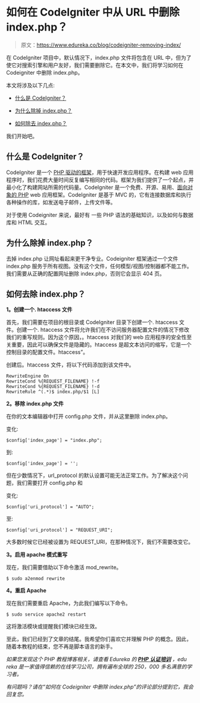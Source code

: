 # 如何在 CodeIgniter 中从 URL 中删除 index.php？

> 原文：<https://www.edureka.co/blog/codeigniter-removing-index/>

在 CodeIgniter 项目中，默认情况下，index.php 文件将包含在 URL 中，但为了使它对搜索引擎和用户友好，我们需要删除它。在本文中，我们将学习如何在 Codeigniter 中删除 index.php。

本文将涉及以下几点:

*   [什么是 CodeIgniter？](#codeigniter)

*   [为什么除掉 index.php？](#whyremoveindex)

*   [如何除去 index.php？](#howtoremoveindex)

我们开始吧。

## **什么是 CodeIgniter？**

CodeIgniter 是一个 [PHP 驱动的框架](https://www.edureka.co/blog/php-frameworks/)，用于快速开发应用程序。在构建 web 应用程序时，我们花费大量时间反复编写相同的代码。框架为我们提供了一个起点，并最小化了构建网站所需的代码量。CodeIgniter 是一个免费、开源、易用、[面向对象的 PHP](https://www.edureka.co/blog/php-tutorial-for-beginners/) web 应用框架。CodeIgniter 是基于 MVC 的，它有连接数据库和执行各种操作的库，如发送电子邮件，上传文件等。

对于使用 Codeigniter 来说，最好有 一些 PHP 语法的基础知识，以及如何与数据库和 HTML 交互。

## **为什么除掉 index.php？**

去掉 index.php 让网址看起来更干净专业。Codeigniter 框架通过一个文件 index.php 服务于所有视图。没有这个文件，任何模型/视图/控制器都不能工作。我们需要从正确的配置网址删除 index.php，否则它会显示 404 页。

## **如何去除 index.php？**

**1。创建一个. htaccess 文件**

首先，我们需要在项目的根目录或 CodeIgniter 目录下创建一个. htaccess 文件。创建一个. htaccess 文件将允许我们在不访问服务器配置文件的情况下修改我们的重写规则。因为这个原因，。htaccess 对我们的 web 应用程序的安全性至关重要，因此可以确保文件是隐藏的。htaccess 是超文本访问的缩写，它是一个控制目录的配置文件。htaccess”。

创建后。htaccess 文件，将以下代码添加到该文件中。

```
RewriteEngine On
RewriteCond %{REQUEST_FILENAME} !-f
RewriteCond %{REQUEST_FILENAME} !-d
RewriteRule ^(.*)$ index.php/$1 [L]

```

**2。移除 index.php 文件**

在你的文本编辑器中打开 config.php 文件，并从这里删除 index.php。

变化:

```
$config['index_page'] = "index.php";

```

到:

```
$config['index_page'] = '';
```

但在少数情况下，url_protocol 的默认设置可能无法正常工作。为了解决这个问题，我们需要打开 config.php 和

变化:

```
$config['uri_protocol'] = "AUTO";
```

至:

```
$config['uri_protocol'] = "REQUEST_URI";

```

大多数时候它已经被设置为 REQUEST_URI，在那种情况下，我们不需要改变它。

**3。启用 apache 模式重写**

现在，我们需要借助以下命令激活 mod_rewrite。

```
$ sudo a2enmod rewrite

```

**4。重启 Apache**

现在我们需要重启 Apache，为此我们编写以下命令。

```
$ sudo service apache2 restart
```

这将激活模块或提醒我们模块已经生效。

至此，我们已经到了文章的结尾。我希望你们喜欢它并理解 PHP 的概念。因此，随着本教程的结束，您不再是脚本语言的新手。

*如果您发现这个 PHP 教程博客相关，请查看 Edureka 的* *[**PHP 认证培训**](https://www.edureka.co/php-mysql-self-paced) ，edu reka 是一家值得信赖的在线学习公司，拥有遍布全球的 250，000 多名满意的学习者。*

*有问题吗？请在“如何在 Codeigniter 中删除 index.php”的评论部分提到它，我会回复您。*